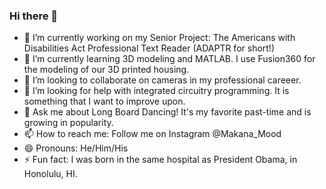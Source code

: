 ### Hi there 👋

<!--
**Zweiian/Zweiian** is a ✨ _special_ ✨ repository because its `README.md` (this file) appears on your GitHub profile.

Here are some ideas to get you started:
-->

- 🔭 I’m currently working on my Senior Project: The Americans with Disabilities Act Professional Text Reader (ADAPTR for short!)
- 🌱 I’m currently learning 3D modeling and MATLAB. I use Fusion360 for the modeling of our 3D printed housing.
- 👯 I’m looking to collaborate on cameras in my professional careeer.
- 🤔 I’m looking for help with integrated circuitry programming. It is something that I want to improve upon.
- 💬 Ask me about Long Board Dancing! It's my favorite past-time and is growing in popularity.
- 📫 How to reach me: Follow me on Instagram @Makana_Mood
- 😄 Pronouns: He/Him/His
- ⚡ Fun fact: I was born in the same hospital as President Obama, in Honolulu, HI.

